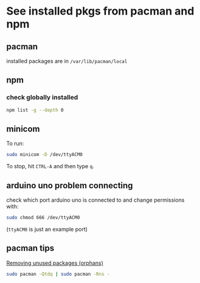 # See installed pkgs from pacman and npm

## pacman

installed packages are in `/var/lib/pacman/local`

## npm

### check globally installed

```sh
npm list -g --depth 0
```

## minicom

To run:

```sh
sudo minicom -D /dev/ttyACM0
```

To stop, hit `CTRL-A` and then type `q`.

## arduino uno problem connecting

check which port arduino uno is connected to and change
permissions with:

```sh
sudo chmod 666 /dev/ttyACM0
```

(`ttyACM0` is just an example port)

## pacman tips

[Removing unused packages (orphans)](<https://wiki.archlinux.org/title/Pacman/Tips_and_tricks#Removing_unused_packages_(orphans)>)

```sh
sudo pacman -Qtdq | sudo pacman -Rns -
```
